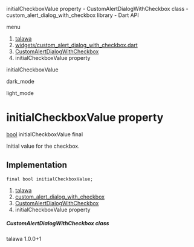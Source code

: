 




initialCheckboxValue property - CustomAlertDialogWithCheckbox class - custom\_alert\_dialog\_with\_checkbox library - Dart API







menu

1. [talawa](../../index.html)
2. [widgets/custom\_alert\_dialog\_with\_checkbox.dart](../../file-___home_harshil_Desktop_open-source_palisadoes_talawa_lib_widgets_custom_alert_dialog_with_checkbox/)
3. [CustomAlertDialogWithCheckbox](../../file-___home_harshil_Desktop_open-source_palisadoes_talawa_lib_widgets_custom_alert_dialog_with_checkbox/CustomAlertDialogWithCheckbox-class.html)
4. initialCheckboxValue property

initialCheckboxValue


dark\_mode

light\_mode




# initialCheckboxValue property


[bool](https://api.flutter.dev/flutter/dart-core/bool-class.html)
initialCheckboxValue
final

Initial value for the checkbox.


## Implementation

```
final bool initialCheckboxValue;
```

 


1. [talawa](../../index.html)
2. [custom\_alert\_dialog\_with\_checkbox](../../file-___home_harshil_Desktop_open-source_palisadoes_talawa_lib_widgets_custom_alert_dialog_with_checkbox/)
3. [CustomAlertDialogWithCheckbox](../../file-___home_harshil_Desktop_open-source_palisadoes_talawa_lib_widgets_custom_alert_dialog_with_checkbox/CustomAlertDialogWithCheckbox-class.html)
4. initialCheckboxValue property

##### CustomAlertDialogWithCheckbox class





talawa
1.0.0+1






